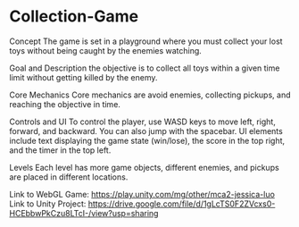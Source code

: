 # Collection-Game
Concept
The game is set in a playground where you must collect your lost toys without being caught by the enemies watching.

Goal and Description
the objective is to collect all toys within a given time limit without getting killed by the enemy.

Core Mechanics
Core mechanics are avoid enemies, collecting pickups, and reaching the objective in time.

Controls and UI
To control the player, use WASD keys to move left, right, forward, and backward. You can also jump with the spacebar. UI elements include text displaying the game state (win/lose), the score in the top right, and the timer in the top left.

Levels
Each level has more game objects, different enemies, and pickups are placed in different locations.

Link to WebGL Game: https://play.unity.com/mg/other/mca2-jessica-luo
Link to Unity Project: https://drive.google.com/file/d/1gLcTS0F2ZVcxs0-HCEbbwPkCzu8LTcI-/view?usp=sharing
